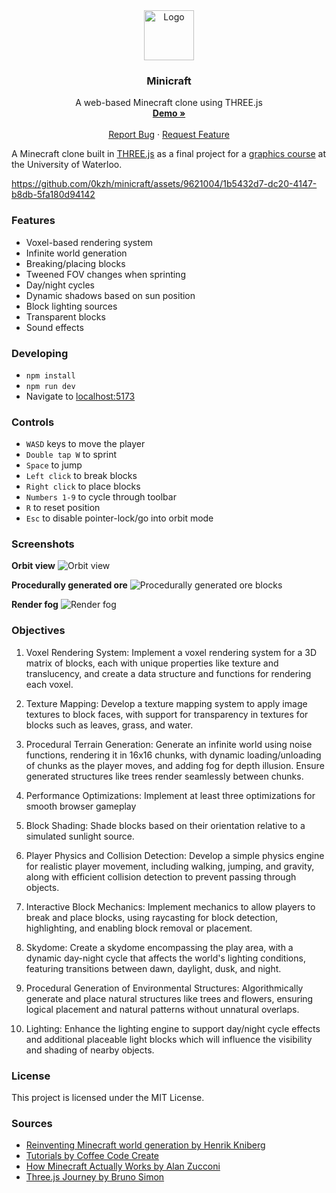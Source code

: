 <div align="center">
  <a href="https://github.com/othneildrew/Best-README-Template">
    <img src="https://github.com/0kzh/minicraft/assets/9621004/7bcb67eb-2491-4dc5-8649-c6f7035aaf97" alt="Logo" width="80" height="80">
  </a>

  <h3 align="center">Minicraft</h3>

  <p align="center">
    A web-based Minecraft clone using THREE.js
    <br />
    <a href="https://minecraft.kelvinzhang.ca"><strong>Demo »</strong></a>
    <br />
    <br />
    <a href="https://github.com/othneildrew/Best-README-Template/issues">Report Bug</a>
    ·
    <a href="https://github.com/othneildrew/Best-README-Template/issues">Request Feature</a>
  </p>
</div>


A Minecraft clone built in [THREE.js](https://threejs.org/) as a final project for a [graphics course](https://student.cs.uwaterloo.ca/~cs488/Fall2023) at the University of Waterloo. 

https://github.com/0kzh/minicraft/assets/9621004/1b5432d7-dc20-4147-b8db-5fa180d94142

### Features
* Voxel-based rendering system
* Infinite world generation
* Breaking/placing blocks
* Tweened FOV changes when sprinting
* Day/night cycles
* Dynamic shadows based on sun position
* Block lighting sources
* Transparent blocks
* Sound effects

### Developing
- `npm install`
- `npm run dev`
- Navigate to [localhost:5173](http://localhost:5173)

### Controls
- `WASD` keys to move the player
- `Double tap W` to sprint 
- `Space` to jump
- `Left click` to break blocks
- `Right click` to place blocks
- `Numbers 1-9` to cycle through toolbar
- `R` to reset position
- `Esc` to disable pointer-lock/go into orbit mode

### Screenshots
**Orbit view**
![Orbit view](https://github.com/0kzh/minicraft/assets/9621004/8e46ce09-9442-4bb1-94b2-d2394e403cdf)

**Procedurally generated ore**
![Procedurally generated ore blocks](https://github.com/0kzh/minicraft/assets/9621004/2f4a0342-1246-4663-896d-5bdabafdda3f)

**Render fog**
![Render fog](https://github.com/0kzh/minicraft/assets/9621004/6cea76fe-8b29-4738-aa2a-3df59c70f06f)

### Objectives
1. Voxel Rendering System: Implement a voxel rendering system for a 3D matrix of blocks, each with unique properties like texture and translucency, and create a data structure and functions for rendering each voxel.

2. Texture Mapping: Develop a texture mapping system to apply image textures to block faces, with support for transparency in textures for blocks such as leaves, grass, and water.

3. Procedural Terrain Generation: Generate an infinite world using noise functions, rendering it in 16x16 chunks, with dynamic loading/unloading of chunks as the player moves, and adding fog for depth illusion. Ensure generated structures like trees render seamlessly between chunks.

4. Performance Optimizations: Implement at least three optimizations for smooth browser gameplay

5. Block Shading: Shade blocks based on their orientation relative to a simulated sunlight source.

6. Player Physics and Collision Detection: Develop a simple physics engine for realistic player movement, including walking, jumping, and gravity, along with efficient collision detection to prevent passing through objects.

7. Interactive Block Mechanics: Implement mechanics to allow players to break and place blocks, using raycasting for block detection, highlighting, and enabling block removal or placement.

8. Skydome: Create a skydome encompassing the play area, with a dynamic day-night cycle that affects the world's lighting conditions, featuring transitions between dawn, daylight, dusk, and night.

9. Procedural Generation of Environmental Structures: Algorithmically generate and place natural structures like trees and flowers, ensuring logical placement and natural patterns without unnatural overlaps.

10. Lighting: Enhance the lighting engine to support day/night cycle effects and additional placeable light blocks which will influence the visibility and shading of nearby objects.

### License
This project is licensed under the MIT License.

### Sources
- [Reinventing Minecraft world generation by Henrik Kniberg](https://www.youtube.com/watch?v=ob3VwY4JyzE)
- [Tutorials by Coffee Code Create](https://www.youtube.com/playlist?list=PLtzt35QOXmkKALLv9RzT8oGwN5qwmRjTo)
- [How Minecraft Actually Works by Alan Zucconi](https://www.youtube.com/watch?v=YyVAaJqYAfE)
- [Three.js Journey by Bruno Simon](https://threejs-journey.com)
